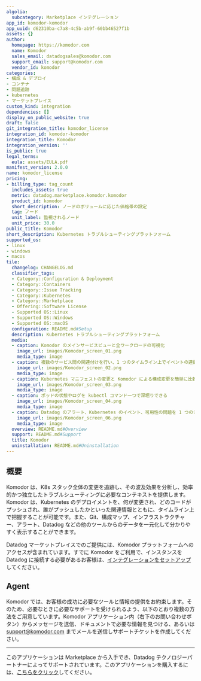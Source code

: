 ```yaml
---
algolia:
  subcategory: Marketplace インテグレーション
app_id: komodor-komodor
app_uuid: d62310ba-c7a8-4c5b-ab9f-60bb46527f1b
assets: {}
author:
  homepage: https://komodor.com
  name: Komodor
  sales_email: datadogsales@komodor.com
  support_email: support@komodor.com
  vendor_id: komodor
categories:
- 構成 & デプロイ
- コンテナ
- 問題追跡
- kubernetes
- マーケットプレイス
custom_kind: integration
dependencies: []
display_on_public_website: true
draft: false
git_integration_title: komodor_license
integration_id: komodor-komodor
integration_title: Komodor
integration_version: ''
is_public: true
legal_terms:
  eula: assets/EULA.pdf
manifest_version: 2.0.0
name: komodor_license
pricing:
- billing_type: tag_count
  includes_assets: true
  metric: datadog.marketplace.komodor.komodor
  product_id: komodor
  short_description: ノードのボリュームに応じた価格帯の設定
  tag: ノード
  unit_label: 監視されるノード
  unit_price: 30.0
public_title: Komodor
short_description: Kubernetes トラブルシューティングプラットフォーム
supported_os:
- linux
- windows
- macos
tile:
  changelog: CHANGELOG.md
  classifier_tags:
  - Category::Configuration & Deployment
  - Category::Containers
  - Category::Issue Tracking
  - Category::Kubernetes
  - Category::Marketplace
  - Offering::Software License
  - Supported OS::Linux
  - Supported OS::Windows
  - Supported OS::macOS
  configuration: README.md#Setup
  description: Kubernetes トラブルシューティングプラットフォーム
  media:
  - caption: Komodor のメインサービスビューと全ワークロードの可視化
    image_url: images/Komodor_screen_01.png
    media_type: image
  - caption: 複数のサービス間の関連付けを行い、1 つのタイムライン上でイベントの連鎖をつなぎ合わせることができる
    image_url: images/Komodor_screen_02.png
    media_type: image
  - caption: Kubernetes マニフェストの変更と Komodor による構成変更を簡単に比較できる
    image_url: images/Komodor_screen_03.png
    media_type: image
  - caption: ポッドの状態やログを kubectl コマンド一つで深堀りできる
    image_url: images/Komodor_screen_04.png
    media_type: image
  - caption: Datadog のアラート、Kubernetes のイベント、可用性の問題を 1 つのシンプルなビューで接続できる
    image_url: images/Komodor_screen_06.png
    media_type: image
  overview: README.md#Overview
  support: README.md#Support
  title: Komodor
  uninstallation: README.md#Uninstallation
---
```


<!--  SOURCED FROM https://github.com/DataDog/marketplace -->


## 概要

Komodor は、K8s スタック全体の変更を追跡し、その波及効果を分析し、効率的かつ独立したトラブルシューティングに必要なコンテキストを提供します。Komodor は、Kubernetes のデプロイメントを、何が変更され、どのコードがプッシュされ、誰がプッシュしたかといった関連情報とともに、タイムライン上で把握することが可能です。また、Git、構成マップ、インフラストラクチャー、アラート、Datadog などの他のツールからのデータを一元化して分かりやすく表示することができます。

Datadog マーケットプレイスでのご提供には、Komodor プラットフォームへのアクセスが含まれています。すでに Komodor をご利用で、インスタンスを Datadog に接続する必要があるお客様は、[インテグレーションをセットアップ][1]してください。

## Agent
Komodor では、お客様の成功に必要なツールと情報の提供をお約束します。そのため、必要なときに必要なサポートを受けられるよう、以下のとおり複数の方法をご用意しています。Komodor アプリケーション内（右下のお問い合わせボタン）からメッセージを送信、ドキュメントで必要な情報を見つける、あるいは [support@komodor.com](mailto:support@komodor.com) までメールを送信しサポートチケットを作成してください。


[1]: /ja/integrations/komodor
---
このアプリケーションは Marketplace から入手でき、Datadog テクノロジーパートナーによってサポートされています。このアプリケーションを購入するには、<a href="https://app.datadoghq.com/marketplace/app/komodor-komodor" target="_blank">こちらをクリック</a>してください。